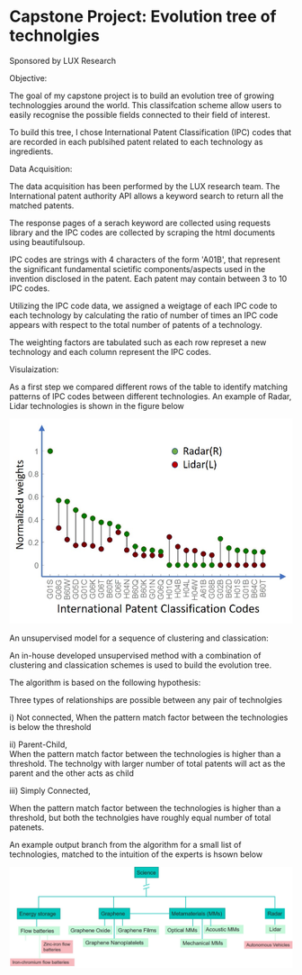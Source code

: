 # Capstone Project: Evolution tree of technolgies 
Sponsored by LUX Research


Objective:

The goal of my capstone project is to build an evolution tree of growing technologgies around the world. This classifcation scheme allow users to easily recognise the possible fields connected to their field of interest.

To build this tree, I chose International Patent Classification (IPC) codes that are recorded in each publsihed patent related to each technology as ingredients.


Data Acquisition:


The data acquisition has been performed by the LUX research team. The International patent authority API allows a keyword search to return all the matched patents.  

The response pages of a serach keyword are collected using requests library and the IPC codes are collected by scraping the html documents using beautifulsoup.

IPC codes are strings with 4 characters of the form 'A01B', that represent the significant fundamental scietific components/aspects used in the invention disclosed in the patent. Each patent may contain between 3 to 10 IPC codes.

Utilizing the IPC code data, we assigned a weigtage of each IPC code to each technology by calculating the ratio of number of times an IPC code appears with respect to the total number of patents of a technology.

The weighting factors are tabulated such as each row represet a new technology and each column represent the IPC codes. 



Visulaization:

As a first step we compared different rows of the table to identify matching patterns of IPC codes between different technologies. An example of Radar, Lidar technologies is shown in the figure below 

![alt text](https://github.com/sandeepinampudi/Capstone/blob/master/Picture1.jpg)

An unsupervised model for a sequence of clustering and classication:

An in-house developed unsupervised method with a combination of clustering and classication schemes is used to build the evolution tree. 

The algorithm is based on the following hypothesis:

Three types of relationships are possible between any pair of technolgies 

i) Not connected, 
When the pattern match factor between the technologies is below the threshold

ii) Parent-Child,  
When the pattern match factor between the technologies is higher than a threshold. The technolgy with larger number of total patents will act as the parent and the other acts as child 

iii) Simply Connected,

When the pattern match factor between the technologies is higher than a threshold, but both the technolgies have roughly equal number of total patenets. 



An example output branch from the algorithm for a small list of technologies, matched to the intuition of the experts is hsown below


![alt text](https://github.com/sandeepinampudi/Capstone/blob/master/Picture2.jpg)

 


  



